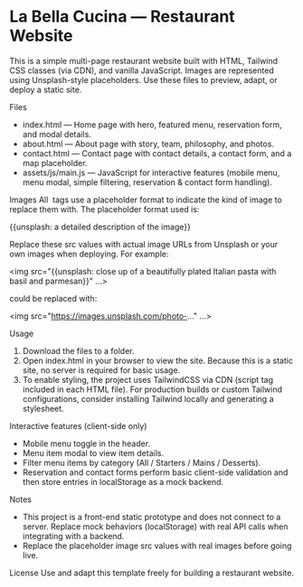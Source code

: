 # La Bella Cucina — Restaurant Website

This is a simple multi-page restaurant website built with HTML, Tailwind CSS classes (via CDN), and vanilla JavaScript. Images are represented using Unsplash-style placeholders. Use these files to preview, adapt, or deploy a static site.

Files
- index.html — Home page with hero, featured menu, reservation form, and modal details.
- about.html — About page with story, team, philosophy, and photos.
- contact.html — Contact page with contact details, a contact form, and a map placeholder.
- assets/js/main.js — JavaScript for interactive features (mobile menu, menu modal, simple filtering, reservation & contact form handling).

Images
All <img> tags use a placeholder format to indicate the kind of image to replace them with. The placeholder format used is:

  {{unsplash: a detailed description of the image}}

Replace these src values with actual image URLs from Unsplash or your own images when deploying. For example:

  <img src="{{unsplash: close up of a beautifully plated Italian pasta with basil and parmesan}}" ...>

could be replaced with:

  <img src="https://images.unsplash.com/photo-..." ...>

Usage
1. Download the files to a folder.
2. Open index.html in your browser to view the site. Because this is a static site, no server is required for basic usage.
3. To enable styling, the project uses TailwindCSS via CDN (script tag included in each HTML file). For production builds or custom Tailwind configurations, consider installing Tailwind locally and generating a stylesheet.

Interactive features (client-side only)
- Mobile menu toggle in the header.
- Menu item modal to view item details.
- Filter menu items by category (All / Starters / Mains / Desserts).
- Reservation and contact forms perform basic client-side validation and then store entries in localStorage as a mock backend.

Notes
- This project is a front-end static prototype and does not connect to a server. Replace mock behaviors (localStorage) with real API calls when integrating with a backend.
- Replace the placeholder image src values with real images before going live.

License
Use and adapt this template freely for building a restaurant website.
